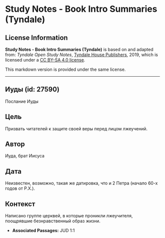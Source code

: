 # Study Notes - Book Intro Summaries (Tyndale)

## License Information

**Study Notes - Book Intro Summaries (Tyndale)** is based on and adapted from: _Tyndale Open Study Notes_, [Tyndale House Publishers](https://tyndaleopenresources.com/), 2019, which is licensed under a [CC BY-SA 4.0 license](https://creativecommons.org/licenses/by-sa/4.0/legalcode.en).

This markdown version is provided under the same license.



--------------------------------

## Иуды (id: 27590)

Послание Иуды

Цель
----

Призвать читателей к защите своей веры перед лицом лжеучений.

Автор
-----

Иуда, брат Иисуса

Дата
----

Неизвестен, возможно, такая же датировка, что и 2 Петра (начало 60\-х годов от Р.Х.).

Контекст
--------

Написано группе церквей, в которые проникли лжеучителя, поощрявшие безнравственный образ жизни.

* **Associated Passages:** JUD 1:1

